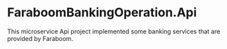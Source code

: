 # FaraboomBankingOperation.Api

 This microservice Api project implemented some banking services that are provided by Faraboom. 

